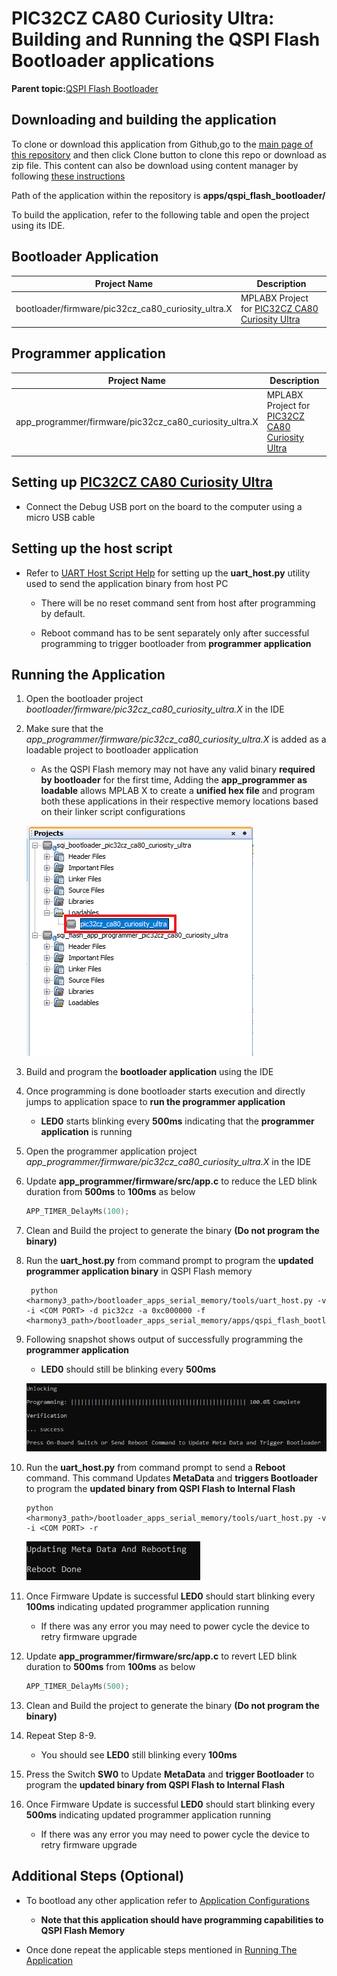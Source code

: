 # PIC32CZ CA80 Curiosity Ultra: Building and Running the QSPI Flash Bootloader applications

**Parent topic:**[QSPI Flash Bootloader](GUID-F5FF216C-7DA2-4602-8A6C-38F2BF5385C9.md)

## Downloading and building the application

To clone or download this application from Github,go to the [main page of this repository](https://github.com/Microchip-MPLAB-Harmony/bootloader_apps_serial_memory) and then click Clone button to clone this repo or download as zip file. This content can also be download using content manager by following [these instructions](https://github.com/Microchip-MPLAB-Harmony/contentmanager/wiki)

Path of the application within the repository is **apps/qspi\_flash\_bootloader/**

To build the application, refer to the following table and open the project using its IDE.

## Bootloader Application

|Project Name|Description|
|------------|-----------|
|bootloader/firmware/pic32cz\_ca80\_curiosity\_ultra.X|MPLABX Project for [PIC32CZ CA80 Curiosity Ultra](https://www.microchip.com/en-us/development-tool/ea61x20a)|

## Programmer application

|Project Name|Description|
|------------|-----------|
|app\_programmer/firmware/pic32cz\_ca80\_curiosity\_ultra.X|MPLABX Project for [PIC32CZ CA80 Curiosity Ultra](https://www.microchip.com/en-us/development-tool/ea61x20a)|

## Setting up [PIC32CZ CA80 Curiosity Ultra](https://www.microchip.com/en-us/development-tool/ea61x20a)

-   Connect the Debug USB port on the board to the computer using a micro USB cable


## Setting up the host script

-   Refer to [UART Host Script Help](GUID-68689A7C-FEE2-4993-A6B4-0F4C71163040.md) for setting up the **uart\_host.py** utility used to send the application binary from host PC

    -   There will be no reset command sent from host after programming by default.

    -   Reboot command has to be sent separately only after successful programming to trigger bootloader from **programmer application**


## Running the Application

1.  Open the bootloader project *bootloader/firmware/pic32cz\_ca80\_curiosity\_ultra.X* in the IDE

2.  Make sure that the *app\_programmer/firmware/pic32cz\_ca80\_curiosity\_ultra.X* is added as a loadable project to bootloader application

    -   As the QSPI Flash memory may not have any valid binary **required by bootloader** for the first time, Adding the **app\_programmer as loadable** allows MPLAB X to create a **unified hex file** and program both these applications in their respective memory locations based on their linker script configurations

    ![mplab_loadable_pic32cz_ca80_curiosity_ultra](GUID-42AEB3CF-9E9C-4C21-B43E-7272AD174E06-low.png)

3.  Build and program the **bootloader application** using the IDE

4.  Once programming is done bootloader starts execution and directly jumps to application space to **run the programmer application**

    -   **LED0** starts blinking every **500ms** indicating that the **programmer application** is running

5.  Open the programmer application project *app\_programmer/firmware/pic32cz\_ca80\_curiosity\_ultra.X* in the IDE

6.  Update **app\_programmer/firmware/src/app.c** to reduce the LED blink duration from **500ms** to **100ms** as below

    ```c
    APP_TIMER_DelayMs(100);
    ```

7.  Clean and Build the project to generate the binary **\(Do not program the binary\)**

8.  Run the **uart\_host.py** from command prompt to program the **updated programmer application binary** in QSPI Flash memory

    ```
     python <harmony3_path>/bootloader_apps_serial_memory/tools/uart_host.py -v -i <COM PORT> -d pic32cz -a 0xc000000 -f <harmony3_path>/bootloader_apps_serial_memory/apps/qspi_flash_bootloader/app_programmer/firmware/pic32cz_ca80_curiosity_ultra.X/dist/pic32cz_ca80_curiosity_ultra/production/pic32cz_ca80_curiosity_ultra.X.production.bin
    ```

9.  Following snapshot shows output of successfully programming the **programmer application**

    -   **LED0** should still be blinking every **500ms**

    ![uart_host_output_program](GUID-A9E2EECF-E1C3-4C52-8AF2-40DA9CA0B149-low.png)

10. Run the **uart\_host.py** from command prompt to send a **Reboot** command. This command Updates **MetaData** and **triggers Bootloader** to program the **updated binary from QSPI Flash to Internal Flash**

    ```
    python <harmony3_path>/bootloader_apps_serial_memory/tools/uart_host.py -v -i <COM PORT> -r
    ```

    ![uart_host_output_reboot](GUID-AFAD1DA9-5F7C-4E7A-8878-DE4B72BC81DD-low.png)

11. Once Firmware Update is successful **LED0** should start blinking every **100ms** indicating updated programmer application running

    -   If there was any error you may need to power cycle the device to retry firmware upgrade

12. Update **app\_programmer/firmware/src/app.c** to revert LED blink duration to **500ms** from **100ms** as below

    ```c
    APP_TIMER_DelayMs(500);
    ```

13. Clean and Build the project to generate the binary **\(Do not program the binary\)**

14. Repeat Step 8-9.

    -   You should see **LED0** still blinking every **100ms**

15. Press the Switch **SW0** to Update **MetaData** and **trigger Bootloader** to program the **updated binary from QSPI Flash to Internal Flash**

16. Once Firmware Update is successful **LED0** should start blinking every **500ms** indicating updated programmer application running

    -   If there was any error you may need to power cycle the device to retry firmware upgrade


## Additional Steps \(Optional\)

-   To bootload any other application refer to [Application Configurations](GUID-ACA78B67-6A7C-4862-9C34-7A1270D69837.md)

    -   **Note that this application should have programming capabilities to QSPI Flash Memory**

-   Once done repeat the applicable steps mentioned in [Running The Application](#running-the-application)


